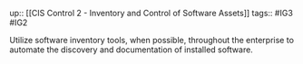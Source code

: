 up:: [[CIS Control 2 - Inventory and Control of Software Assets]]
tags:: #IG3 #IG2

Utilize software inventory tools, when possible, throughout the enterprise to automate the discovery and documentation of installed software.